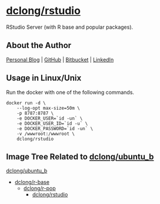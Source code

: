 # [dclong/rstudio](https://hub.docker.com/r/dclong/rstudio/)

RStudio Server (with R base and popular packages).

## About the Author

[Personal Blog](http://www.legendu.net)   |   [GitHub](https://github.com/dclong)   |   [Bitbucket](https://bitbucket.org/dclong/)   |   [LinkedIn](http://www.linkedin.com/in/ben-chuanlong-du-1239b221/)

## Usage in Linux/Unix

Run the docker with one of the following commands.

```
docker run -d \
    --log-opt max-size=50m \
    -p 8787:8787 \
    -e DOCKER_USER=`id -un` \
    -e DOCKER_USER_ID=`id -u` \
    -e DOCKER_PASSWORD=`id -un` \
    -v /wwwroot:/wwwroot \
    dclong/rstudio
```
## Image Tree Related to [dclong/ubuntu_b](https://hub.docker.com/r/dclong/ubuntu_b/)

[dclong/ubuntu_b](https://hub.docker.com/r/dclong/ubuntu_b/)
- [dclong/r-base](https://hub.docker.com/r/dclong/r-base/)
    - [dclong/r-pop](https://hub.docker.com/r/dclong/r-pop/)
        - [dclong/rstudio](https://hub.docker.com/r/dclong/rstudio/)

